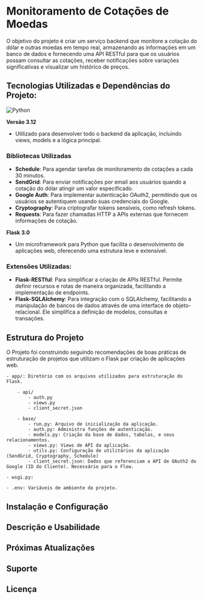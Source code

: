 # Monitoramento de Cotações de Moedas

O objetivo do projeto é criar um serviço backend que monitore a cotação do dólar e outras moedas em tempo real, armazenando as informações em um banco de dados e fornecendo uma API RESTful para que os usuários possam consultar as cotações, receber notificações sobre variações significativas e visualizar um histórico de preços.

## Tecnologias Utilizadas e Dependências do Projeto:

![Python](https://img.shields.io/badge/Python-14354C?style=for-the-badge&logo=python&logoColor=white)

**Versão 3.12**
- Utilizado para desenvolver todo o backend da aplicação, incluindo views, models e a lógica principal.

### Bibliotecas Utilizadas
- **Schedule**: Para agendar tarefas de monitoramento de cotações a cada 30 minutos.
- **SendGrid**: Para enviar notificações por email aos usuários quando a cotação do dólar atingir um valor especificado.
- **Google Auth**: Para implementar autenticação OAuth2, permitindo que os usuários se autentiquem usando suas credenciais do Google.
- **Cryptography**: Para criptografar tokens sensíveis, como refresh tokens.
- **Requests**: Para fazer chamadas HTTP a APIs externas que fornecem informações de cotação.

**Flask 3.0**
- Um microframework para Python que facilita o desenvolvimento de aplicações web, oferecendo uma estrutura leve e extensível.

### Extensões Utilizadas:

- **Flask-RESTful**: Para simplificar a criação de APIs RESTful. Permite definir recursos e rotas de maneira organizada, facilitando a implementação de endpoints.
- **Flask-SQLAlchemy**: Para integração com o SQLAlchemy, facilitando a manipulação de bancos de dados através de uma interface de objeto-relacional. Ele simplifica a definição de modelos, consultas e transações.

## Estrutura do Projeto

O Projeto foi construindo seguindo recomendações de boas práticas de estruturação de projetos que utilizam o Flask par criação de aplicações web.

```
- app/: Diretório com os arquivos utilizados para estruturação do Flask.

    - api/
        - auth.py
        - views.py
        - client_secret.json

    - base/
        - run.py: Arquivo de inicialização da aplicação.
        - auth.py: Administra funções de autenticação.
        - models.py: Criação da base de dados, tabelas, e seus relacionamentos.
        - views.py: Views de API da aplicação.
        - utils.py: Configuração de utilitários da aplicação (SendGrid, Cryptography, Schedule)
        - client_secret.json: Dados que referenciam a API de OAuth2 do Google (ID do Cliente). Necessário para o Flow.

- wsgi.py:

- .env: Variáveis de ambiente do projeto.
```

## Instalação e Configuração


## Descrição e Usabilidade


## Próximas Atualizações


## Suporte


## Licença
